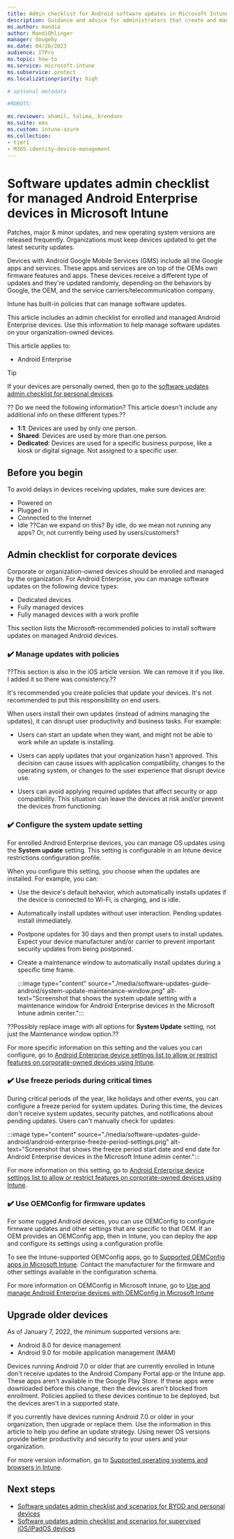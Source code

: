 ```yaml
---
title: Admin checklist for Android software updates in Microsoft Intune
description: Guidance and advice for administrators that create and manage software updated for Android devices using Microsoft Intune. See tasks and settings that can manage updates on corporate owned Android Enterprise devices.
ms.author: mandia
author: MandiOhlinger
manager: dougeby
ms.date: 04/26/2023
audience: ITPro
ms.topic: how-to
ms.service: microsoft-intune
ms.subservice: protect
ms.localizationpriority: high

# optional metadata

#ROBOTS:

ms.reviewer: ahamil, talima, brenduns
ms.suite: ems
ms.custom: intune-azure
ms.collection:
- tier1
- M365-identity-device-management
---
```


# Software updates admin checklist for managed Android Enterprise devices in Microsoft Intune

Patches, major & minor updates, and new operating system versions are released frequently. Organizations must keep devices updated to get the latest security updates.

Devices with Android Google Mobile Services (GMS) include all the Google apps and services. These apps and services are on top of the OEMs own firmware features and apps. These devices receive a different type of updates and they're updated randomly, depending on the behaviors by Google, the OEM, and the service carriers/telecommunication company.

Intune has built-in policies that can manage software updates.

This article includes an admin checklist for enrolled and managed Android Enterprise devices. Use this information to help manage software updates on your organization-owned devices.

This article applies to:

- Android Enterprise

> [!TIP]
> If your devices are personally owned, then go to the [software updates admin checklist for personal devices](software-updates-guide-personal-byod.md).

?? Do we need the following information? This article doesn't include any additional info on these different types.??

- **1:1**: Devices are used by only one person.
- **Shared**: Devices are used by more than one person.
- **Dedicated**: Devices are used for a specific business purpose, like a kiosk or digital signage. Not assigned to a specific user.

## Before you begin

To avoid delays in devices receiving updates, make sure devices are:

- Powered on
- Plugged in
- Connected to the Internet
- Idle ??Can we expand on this? By idle, do we mean not running any apps? Or, not currently being used by users/customers?

## Admin checklist for corporate devices

Corporate or organization-owned devices should be enrolled and managed by the organization. For Android Enterprise, you can manage software updates on the following device types:

- Dedicated devices
- Fully managed devices
- Fully managed devices with a work profile

This section lists the Microsoft-recommended policies to install software updates on managed Android devices.

### ✔️ Manage updates with policies

??This section is also in the iOS article version. We can remove it if you like. I added it so there was consistency.??

It's recommended you create policies that update your devices. It's not recommended to put this responsibility on end users.

When users install their own updates (instead of admins managing the updates), it can disrupt user productivity and business tasks. For example:

- Users can start an update when they want, and might not be able to work while an update is installing.

- Users can apply updates that your organization hasn't approved. This decision can cause issues with application compatibility, changes to the operating system, or changes to the user experience that disrupt device use.

- Users can avoid applying required updates that affect security or app compatibility. This situation can leave the devices at risk and/or prevent the devices from functioning.

### ✔️ Configure the system update setting

For enrolled Android Enterprise devices, you can manage OS updates using the **System update** setting. This setting is configurable in an Intune device restrictions configuration profile.

When you configure this setting, you choose when the updates are installed. For example, you can:

- Use the device's default behavior, which automatically installs updates if the device is connected to Wi-Fi, is charging, and is idle.
- Automatically install updates without user interaction. Pending updates install immediately.
- Postpone updates for 30 days and then prompt users to install updates. Expect your device manufacturer and/or carrier to prevent important security updates from being postponed.
- Create a maintenance window to automatically install updates during a specific time frame.

  :::image type="content" source="./media/software-updates-guide-android/system-update-maintenance-window.png" alt-text="Screenshot that shows the system update setting with a maintenance window for Android Enterprise devices in the Microsoft Intune admin center.":::

??Possibly replace image with all options for **System Update** setting, not just the Maintenance window option.??

For more specific information on this setting and the values you can configure, go to [Android Enterprise device settings list to allow or restrict features on corporate-owned devices using Intune](../configuration/device-restrictions-android-for-work.md#general).

### ✔️ Use freeze periods during critical times

During critical periods of the year, like holidays and other events, you can configure a freeze period for system updates. During this time, the devices don't receive system updates, security patches, and notifications about pending updates. Users can't manually check for updates:

:::image type="content" source="./media/software-updates-guide-android/android-enterprise-freeze-period-settings.png" alt-text="Screenshot that shows the freeze period start date and end date for Android Enterprise devices in the Microsoft Intune admin center.":::

For more information on this setting, go to [Android Enterprise device settings list to allow or restrict features on corporate-owned devices using Intune](../configuration/device-restrictions-android-for-work.md#general).

### ✔️ Use OEMConfig for firmware updates

For some rugged Android devices, you can use OEMConfig to configure firmware updates and other settings that are specific to that OEM. If an OEM provides an OEMConfig app, then in Intune, you can deploy the app and configure its settings using a configuration profile.

To see the Intune-supported OEMConfig apps, go to [Supported OEMConfig apps in Microsoft Intune](../configuration/android-oem-configuration-overview.md#supported-oemconfig-apps). Contact the manufacturer for the firmware and other settings available in the configuration schema.

For more information on OEMConfig in Microsoft Intune, go to [Use and manage Android Enterprise devices with OEMConfig in Microsoft Intune](../configuration/android-oem-configuration-overview.md)

## Upgrade older devices

As of January 7, 2022, the minimum supported versions are:

- Android 8.0 for device management
- Android 9.0 for mobile application management (MAM)

Devices running Android 7.0 or older that are currently enrolled in Intune don't receive updates to the Android Company Portal app or the Intune app. These apps aren't available in the Google Play Store. If these apps were downloaded before this change, then the devices aren't blocked from enrollment. Policies applied to these devices continue to be deployed, but the devices aren't in a supported state.

If you currently have devices running Android 7.0 or older in your organization, then upgrade or replace them. Use the information in this article to help you define an update strategy. Using newer OS versions provide better productivity and security to your users and your organization.

For more version information, go to [Supported operating systems and browsers in Intune](../fundamentals/supported-devices-browsers.md).

## Next steps

- [Software updates admin checklist and scenarios for BYOD and personal devices](software-updates-guide-personal-byod.md)
- [Software updates admin checklist and scenarios for supervised iOS/iPadOS devices](software-updates-guide-ios-ipados.md)
